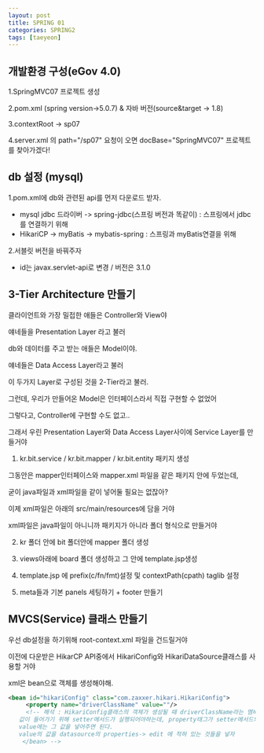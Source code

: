 ```yaml
---
layout: post
title: SPRING 01
categories: SPRING2
tags: [taeyeon]
---
```


## 개발환경 구성(eGov 4.0)

1.SpringMVC07 프로젝트 생성

2.pom.xml (spring version->5.0.7) & 자바 버전(source&target -> 1.8)

3.contextRoot -> sp07

4.server.xml 의 path="/sp07" 요청이 오면 docBase="SpringMVC07" 프로젝트를 찾아가겠다!

## db 설정 (mysql)

1.pom.xml에 db와 관련된 api를 먼저 다운로드 받자.<br>
- mysql jdbc 드라이버 -> spring-jdbc(스프링 버전과 똑같이) : 스프링에서 jdbc를 연결하기 위해<br>
- HikariCP -> myBatis -> mybatis-spring : 스프링과 myBatis연결을 위해<br>

2.서블릿 버전을 바꿔주자<br>
- id는 javax.servlet-api로 변경 / 버전은 3.1.0

## 3-Tier Architecture 만들기

클라이언트와 가장 밀접한 애들은 Controller와 View야

얘네들을 Presentation Layer 라고 불러

db와 데이터를 주고 받는 애들은 Model이야.

얘네들은 Data Access Layer라고 불러

이 두가지 Layer로 구성된 것을 2-Tier라고 불러.

그런데, 우리가 만들어온 Model은 인터페이스라서 직접 구현할 수 없었어

그렇다고, Controller에 구현할 수도 없고..

그래서 우린 Presentation Layer와 Data Access Layer사이에 Service Layer를 만들거야

1. kr.bit.service / kr.bit.mapper / kr.bit.entity 패키지 생성

그동안은 mapper인터페이스와 mapper.xml 파일을 같은 패키지 안에 두었는데,

굳이 java파일과 xml파일을 같이 넣어둘 필요는 없잖아?

이제 xml파일은 아래의 src/main/resources에 담을 거야

xml파일은 java파일이 아니니까 패키지가 아니라 폴더 형식으로 만들거야

2. kr 폴더 안에 bit 폴더안에 mapper 폴더 생성

3. views아래에 board 폴더 생성하고 그 안에 template.jsp생성

4. template.jsp 에 prefix(c/fn/fmt)설정 및 contextPath(cpath) taglib 설정

5. meta들과 기본 panels 세팅하기 + footer 만들기

## MVCS(Service) 클래스 만들기

우선 db설정을 하기위해 root-context.xml 파일을 건드릴거야

이전에 다운받은 HikarCP API중에서 HikariConfig와 HikariDataSource클래스를 사용할 거야

xml은 bean으로 객체를 생성해야해.

```1=root-context.xml
<bean id="hikariConfig" class="com.zaxxer.hikari.HikariConfig">
	 <property name="driverClassName" value=""/>
	 <!-- 해석 : HikariConfig클래스의 객체가 생성될 때 driverClassName라는 멤버변수에
   값이 들어가기 위해 setter메서드가 실행되어야하는데, property태그가 setter메서드의 역할을 해
   value에는 그 값을 넣어주면 된다.
   value의 값을 datasource의 properties-> edit 에 적혀 있는 것들을 넣자
	</bean> -->

```













